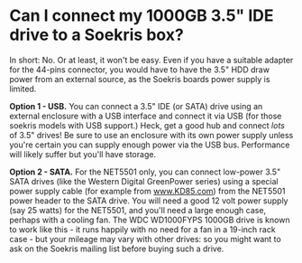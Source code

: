 # Can I connect my 1000GB 3.5" IDE drive to a Soekris box?

In short: No. Or at least, it won't be easy. Even if you have a suitable adapter 
for the 44-pins connector, you would have to have the 3.5" HDD draw power from
an external source, as the Soekris boards power supply is limited.

**Option 1 - USB.**  You can connect a 3.5" IDE (or SATA) drive using an external enclosure
with a USB interface and connect it via USB (for those soekris models with USB
support.) Heck, get a good hub and connect *lots* of 3.5" drives! Be sure to use an enclosure with its own power supply unless you're certain you can supply enough power via the USB bus. Performance will likely suffer but you'll have storage.

**Option 2 - SATA.**  For the NET5501 only, you can connect low-power 3.5" SATA drives
(like the Western Digital GreenPower series) using a special power supply cable (for example from www.KD85.com) from the NET5501 power header to the SATA drive. You will need a good 12 volt power supply (say 25 watts) for the NET5501, and you'll need a large enough case, perhaps with a cooling fan. The WDC WD1000FYPS 1000GB drive is known to work like this - it runs happily with no need for a fan in a 19-inch rack case - but your mileage may vary with other drives: so you might want to ask on the Soekris mailing list before buying such a drive.
